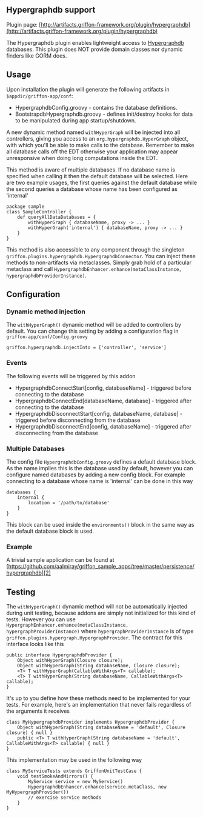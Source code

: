 
Hypergraphdb support
--------------------

Plugin page: [http://artifacts.griffon-framework.org/plugin/hypergraphdb](http://artifacts.griffon-framework.org/plugin/hypergraphdb)


The Hypergraphdb plugin enables lightweight access to [Hypergraphdb][1] databases.
This plugin does NOT provide domain classes nor dynamic finders like GORM does.

Usage
-----
Upon installation the plugin will generate the following artifacts in `$appdir/griffon-app/conf`:

 * HypergraphdbConfig.groovy - contains the database definitions.
 * BootstrapdbHypergraphdb.groovy - defines init/destroy hooks for data to be manipulated during app startup/shutdown.

A new dynamic method named `withHyperGraph` will be injected into all controllers,
giving you access to an `org.hypergraphdb.HyperGraph` object, with which you'll be able
to make calls to the database. Remember to make all database calls off the EDT
otherwise your application may appear unresponsive when doing long computations
inside the EDT.

This method is aware of multiple databases. If no database name is specified when calling
it then the default database will be selected. Here are two example usages, the first
queries against the default database while the second queries a database whose name has
been configured as 'internal'

    package sample
    class SampleController {
        def queryAllDataDatabases = {
            withHyperGraph { databaseName, proxy -> ... }
            withHyperGraph('internal') { databaseName, proxy -> ... }
        }
    }
    
This method is also accessible to any component through the singleton `griffon.plugins.hypergraphdb.HypergraphdbConnector`.
You can inject these methods to non-artifacts via metaclasses. Simply grab hold of a particular metaclass and call
`HypergraphdbEnhancer.enhance(metaClassInstance, hypergraphdbProviderInstance)`.

Configuration
-------------
### Dynamic method injection

The `withHyperGraph()` dynamic method will be added to controllers by default. You can
change this setting by adding a configuration flag in `griffon-app/conf/Config.groovy`

    griffon.hypergraphdb.injectInto = ['controller', 'service']

### Events

The following events will be triggered by this addon

 * HypergraphdbConnectStart[config, databaseName] - triggered before connecting to the database
 * HypergraphdbConnectEnd[databaseName, database] - triggered after connecting to the database
 * HypergraphdbDisconnectStart[config, databaseName, database] - triggered before disconnecting from the database
 * HypergraphdbDisconnectEnd[config, databaseName] - triggered after disconnecting from the database

### Multiple Databases

The config file `HypergraphdbConfig.groovy` defines a default database block. As the name
implies this is the database used by default, however you can configure named databases
by adding a new config block. For example connecting to a database whose name is 'internal'
can be done in this way

    databases {
        internal {
            location = '/path/to/database'
        }
    }

This block can be used inside the `environments()` block in the same way as the
default database block is used.

### Example

A trivial sample application can be found at [https://github.com/aalmiray/griffon_sample_apps/tree/master/persistence/hypergraphdb][2]


Testing
-------
The `withHyperGraph()` dynamic method will not be automatically injected during unit testing, because addons are simply not initialized
for this kind of tests. However you can use `HypergraphEnhancer.enhance(metaClassInstance, hypergraphProviderInstance)` where 
`hypergraphProviderInstance` is of type `griffon.plugins.hypergraph.HypergraphProvider`. The contract for this interface looks like this

    public interface HypergraphdbProvider {
        Object withHyperGraph(Closure closure);
        Object withHyperGraph(String databaseName, Closure closure);
        <T> T withHyperGraph(CallableWithArgs<T> callable);
        <T> T withHyperGraph(String databaseName, CallableWithArgs<T> callable);
    }

It's up to you define how these methods need to be implemented for your tests. For example, here's an implementation that never
fails regardless of the arguments it receives

    class MyHypergraphdbProvider implements HypergraphdbProvider {
        Object withHyperGraph(String databaseName = 'default', Closure closure) { null }
        public <T> T withHyperGraph(String databaseName = 'default', CallableWithArgs<T> callable) { null }
    }

This implementation may be used in the following way

    class MyServiceTests extends GriffonUnitTestCase {
        void testSmokeAndMirrors() {
            MyService service = new MyService()
            HypergraphdbEnhancer.enhance(service.metaClass, new MyHypergraphProvider())
            // exercise service methods
        }
    }


[1]: http://www.hypergraphdb.org/index
[2]: https://github.com/aalmiray/griffon_sample_apps/tree/master/persistence/hypergraphdb


